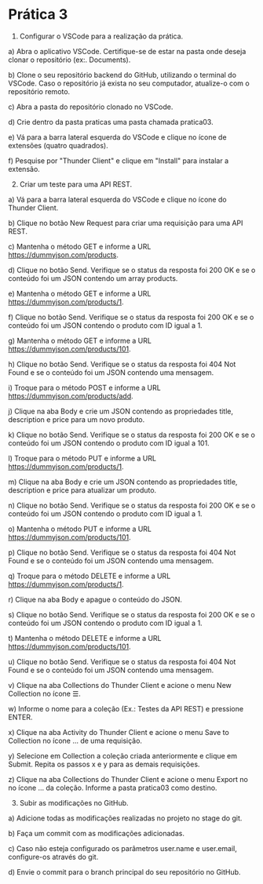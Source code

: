 # Prática 3

1. Configurar o VSCode para a realização da prática.

a) Abra o aplicativo VSCode. Certifique-se de estar na pasta onde deseja clonar o repositório (ex:. Documents).

b) Clone o seu repositório backend do GitHub, utilizando o terminal do VSCode. Caso o repositório já exista no seu computador, atualize-o com o repositório remoto.  

c) Abra a pasta do repositório clonado no VSCode.

d) Crie dentro da pasta praticas uma pasta chamada pratica03.

e) Vá para a barra lateral esquerda do VSCode e clique no ícone de extensões (quatro quadrados).

f) Pesquise por "Thunder Client" e clique em "Install" para instalar a extensão.


2. Criar um teste para uma API REST.

a) Vá para a barra lateral esquerda do VSCode e clique no ícone do Thunder Client.

b) Clique no botão New Request para criar uma requisição para uma API REST.

c) Mantenha o método GET e informe a URL https://dummyjson.com/products.

d) Clique no botão Send. Verifique se o status da resposta foi 200 OK e se o conteúdo foi um JSON contendo um array products.

e) Mantenha o método GET e informe a URL https://dummyjson.com/products/1. 

f) Clique no botão Send. Verifique se o status da resposta foi 200 OK e se o conteúdo foi um JSON contendo o produto com ID igual a 1.

g) Mantenha o método GET e informe a URL https://dummyjson.com/products/101.

h) Clique no botão Send. Verifique se o status da resposta foi 404 Not Found e se o conteúdo foi um JSON contendo uma mensagem.

i) Troque para o método POST e informe a URL https://dummyjson.com/products/add.

j) Clique na aba Body e crie um JSON contendo as propriedades title, description e price para um novo produto.

k) Clique no botão Send. Verifique se o status da resposta foi 200 OK e se o conteúdo foi um JSON contendo o produto com ID igual a 101.

l) Troque para o método PUT e informe a URL https://dummyjson.com/products/1. 

m) Clique na aba Body e crie um JSON contendo as propriedades title, description e price para atualizar um produto.

n) Clique no botão Send. Verifique se o status da resposta foi 200 OK e se o conteúdo foi um JSON contendo o produto com ID igual a 1.

o) Mantenha o método PUT e informe a URL https://dummyjson.com/products/101.

p) Clique no botão Send. Verifique se o status da resposta foi 404 Not Found e se o conteúdo foi um JSON contendo uma mensagem.

q) Troque para o método DELETE e informe a URL https://dummyjson.com/products/1. 

r) Clique na aba Body e apague o conteúdo do JSON.

s) Clique no botão Send. Verifique se o status da resposta foi 200 OK e se o conteúdo foi um JSON contendo o produto com ID igual a 1.

t) Mantenha o método DELETE e informe a URL https://dummyjson.com/products/101.

u) Clique no botão Send. Verifique se o status da resposta foi 404 Not Found e se o conteúdo foi um JSON contendo uma mensagem.

v) Clique na aba Collections do Thunder Client e acione o menu New Collection no ícone ☰.

w) Informe o nome para a coleção (Ex.: Testes da API REST) e pressione ENTER.

x) Clique na aba Activity do Thunder Client e acione o menu Save to Collection no ícone …  de uma requisição. 

y) Selecione em Collection a coleção criada anteriormente e clique em Submit. Repita os passos x e y para as demais requisições.

z) Clique na aba Collections do Thunder Client e acione o menu Export no no ícone … da coleção. Informe a pasta pratica03 como destino.


3. Subir as modificações no GitHub.

a) Adicione todas as modificações realizadas no projeto no stage do git.

b) Faça um commit com as modificações adicionadas.

c) Caso não esteja configurado os parâmetros user.name e user.email, configure-os através do git.

d) Envie o commit para o branch principal do seu repositório no GitHub.
